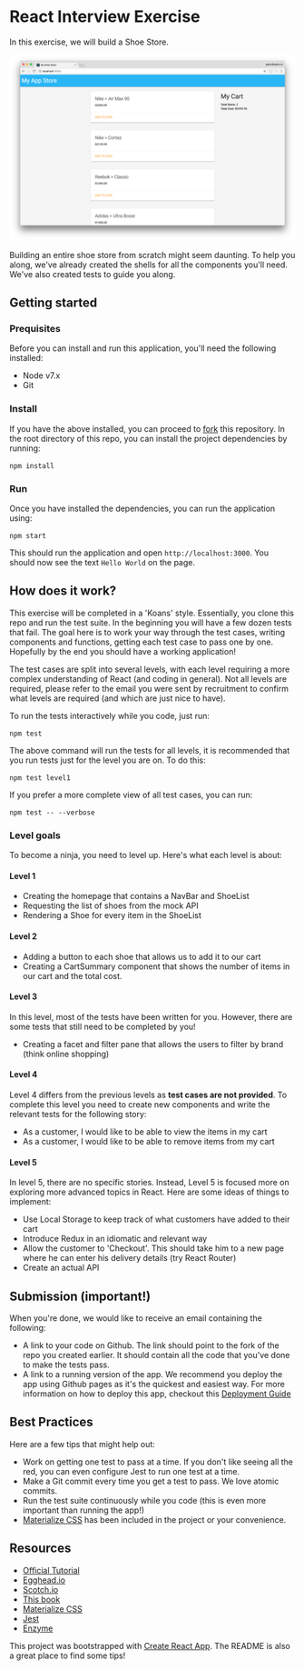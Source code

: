 # React Interview Exercise

In this exercise, we will build a Shoe Store. 

![Screenshot](screenshot.png)

Building an entire shoe store from scratch might seem daunting. 
To help you along, we've already created the shells for all the
components you'll need. We've also created tests to guide you along.

## Getting started

### Prequisites

Before you can install and run this application, you'll need the following installed:

- Node v7.x
- Git

### Install

If you have the above installed, you can proceed to [fork](https://help.github.com/articles/fork-a-repo/) 
this repository. In the root directory of this repo, you can install the project dependencies by running:

    npm install
    
### Run

Once you have installed the dependencies, you can run the application using:
    
    npm start
   
This should run the application and open `http://localhost:3000`. You should now see the text `Hello World`
on the page.

## How does it work?

This exercise will be completed in a 'Koans' style. Essentially, you clone this repo and run the test suite.
In the beginning you will have a few dozen tests that fail. The goal here is to work your way through the test
cases, writing components and functions, getting each test case to pass one by one.
Hopefully by the end you should have a working application!

The test cases are split into several levels, with each level requiring a more complex understanding
of React (and coding in general). Not all levels are required, please refer to the email you were sent
by recruitment to confirm what levels are required (and which are just nice to have).

To run the tests interactively while you code, just run:

    npm test
    
The above command will run the tests for all levels, it is recommended that you run tests
just for the level you are on. To do this:

    npm test level1
    
If you prefer a more complete view of all test cases, you can run:

    npm test -- --verbose

### Level goals

To become a ninja, you need to level up. Here's what each level is about:

#### Level 1

- Creating the homepage that contains a NavBar and ShoeList
- Requesting the list of shoes from the mock API
- Rendering a Shoe for every item in the ShoeList

#### Level 2

- Adding a button to each shoe that allows us to add it to our cart
- Creating a CartSummary component that shows the number of items in our cart and the total cost.

#### Level 3

In this level, most of the tests have been written for you. However, there are some tests
that still need to be completed by you!

- Creating a facet and filter pane that allows the users to filter by brand (think online shopping)

#### Level 4

Level 4 differs from the previous levels as **test cases are not provided**. To complete this level
you need to create new components and write the relevant tests for the following story:

* As a customer, I would like to be able to view the items in my cart
* As a customer, I would like to be able to remove items from my cart

#### Level 5

In level 5, there are no specific stories. Instead, Level 5 is focused more on
exploring more advanced topics in React. Here are some ideas of things to implement:

- Use Local Storage to keep track of what customers have added to their cart
- Introduce Redux in an idiomatic and relevant way
- Allow the customer to 'Checkout'. This should take him to a new page where he
can enter his delivery details (try React Router)
- Create an actual API

## Submission (important!)

When you're done, we would like to receive an email containing the following:

- A link to your code on Github. The link should point to the fork of the repo
you created earlier. It should contain all the code that you've done to make the tests
pass.
- A link to a running version of the app. We recommend you deploy the app using Github pages
as it's the quickest and easiest way. For more information on how to deploy this app, checkout
this [Deployment Guide](https://github.com/facebookincubator/create-react-app/blob/master/packages/react-scripts/template/README.md#deployment)

## Best Practices

Here are a few tips that might help out:

- Work on getting one test to pass at a time. If you don't like seeing all the red, you 
can even configure Jest to run one test at a time.
- Make a Git commit every time you get a test to pass. We love atomic commits.
- Run the test suite continuously while you code (this is even more important than running the app!)
- [Materialize CSS](http://materializecss.com) has been included in the project or your convenience.


## Resources

* [Official Tutorial](https://facebook.github.io/react/tutorial/tutorial.html)
* [Egghead.io](https://egghead.io/courses)
* [Scotch.io](https://scotch.io/tutorials/learning-react-getting-started-and-concepts)
* [This book](https://www.fullstackreact.com/)
* [Materialize CSS](http://materializecss.com)
* [Jest](https://facebook.github.io/jest/docs/api.html)
* [Enzyme](http://airbnb.io/enzyme/docs/api/)


This project was bootstrapped with [Create React App](https://github.com/facebookincubator/create-react-app).
The README is also a great place to find some tips!
